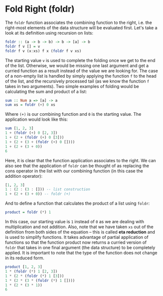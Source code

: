 # Fold Right \(foldr\)

The `foldr` function associates the combining function to the right, i.e. the right-most elements of the data structure will be evaluated first. Let's take a look at its definition using recursion on lists:

```haskell
foldr :: (a -> b -> b) -> b -> [a] -> b
foldr f v [] = v
foldr f v (x:xs) f x (foldr f v xs)
```

The starting value `v` is used to complete the folding once we get to the end of the list. Otherwise, we would be missing one last argument and get a curried function as a result instead of the value we are looking for. The case of a non-empty list is handled by simply applying the function `f` to the head of the list, and the recursively processed tail \(as we know the function `f` takes in two arguments\). Two simple examples of folding would be calculating the sum and product of a list:

```haskell
sum :: Num a => [a] -> a
sum xs = foldr (+) 0 xs
```

Where `(+)` is our combining function and `0` is the starting value. The application would look like this:

```haskell
sum [1, 2, 3]
1 + (foldr (+) 0 [2, 3])
1 + (2 + (foldr (+) 0 [3]))
1 + (2 + (3 + (foldr (+) 0 [])))
1 + (2 + (3 + 0))
6
```

Here, it is clear that the function application associates to the right. We can also see that the application of `foldr` can be thought of as replacing the cons operator in the list with our combining function \(in this case the addition operator\):

```haskell
[1, 2, 3]
1 : (2 : (3 : [])) -- list construction
1 + (2 + (3 + 0)) -- foldr (+)
```

And to define a function that calculates the product of a list using `foldr`:

```haskell
product = foldr (*) 1
```

In this case, our starting value is `1` instead of `0` as we are dealing with multiplication and not addition. Also, note that we have taken `xs` out of the definition from both sides of the equation – this is called **eta reduction** and is used to simplify functions. It takes advantage of partial application of functions so that the function product now returns a curried version of `foldr` that takes in one final argument \(the data structure\) to be completely applied. It is important to note that the type of the function does not change in its reduced form.

```haskell
product [1, 2, 3]
1 * (foldr (*) 1 [2, 3])
1 * (2 * (foldr (*) 1 [3]))
1 * (2 * (3 * (foldr (*) 1 [])))
1 * (2 * (3 * 1))
6
```



